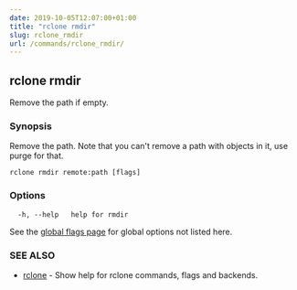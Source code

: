 ```yaml
---
date: 2019-10-05T12:07:00+01:00
title: "rclone rmdir"
slug: rclone_rmdir
url: /commands/rclone_rmdir/
---
```

## rclone rmdir

Remove the path if empty.

### Synopsis


Remove the path.  Note that you can't remove a path with
objects in it, use purge for that.

```
rclone rmdir remote:path [flags]
```

### Options

```
  -h, --help   help for rmdir
```

See the [global flags page](/flags/) for global options not listed here.

### SEE ALSO

* [rclone](/commands/rclone/)	 - Show help for rclone commands, flags and backends.

